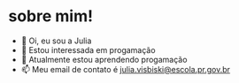 # sobre mim!

- 👋 Oi, eu sou a Julia
- 👀 Estou interessada em progamação
- 🌱 Atualmente estou aprendendo progamação
- 📫 Meu email de contato é julia.visbiski@escola.pr.gov.br
